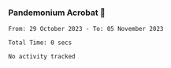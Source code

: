 ### Pandemonium Acrobat 🤸

<!--START_SECTION:waka-->

```all_time
From: 29 October 2023 - To: 05 November 2023

Total Time: 0 secs

No activity tracked
```

<!--END_SECTION:waka-->
